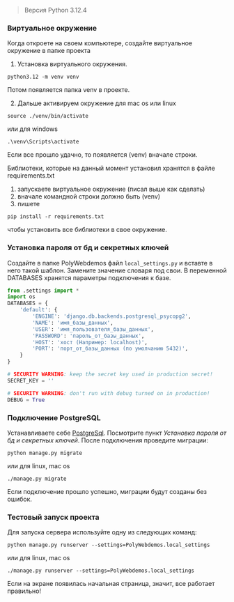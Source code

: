 > Версия Python 3.12.4

### Виртуальное окружение
Когда откроете на своем компьютере, создайте виртуальное окружение в папке проекта 
1. Установка виртуального окружения.
```
python3.12 -m venv venv
```
Потом появляется папка venv в проекте.

2. Дальше активируем окружение
для mac os или linux
```
source ./venv/bin/activate
```
или для windows
```
.\venv\Scripts\activate
```
Если все прошло удачно, то появляется (venv) вначале строки.

Библиотеки, которые на данный момент установил хранятся в файле requirements.txt
1) запускаете виртуальное окружение (писал выше как сделать)
2)  вначале командной строки должно быть (venv) 
3) пишете
```
pip install -r requirements.txt
```
чтобы установить все библиотеки в свое окружение.

### Установка пароля от бд и секретных ключей
Создайте в папке PolyWebdemos файл `local_settings.py` и вставте в него такой шаблон. Замените значение словаря под свои.
 В переменной DATABASES хранятся параметры подключения к базе.
```python
from .settings import *
import os
DATABASES = {
    'default': {
        'ENGINE': 'django.db.backends.postgresql_psycopg2',
        'NAME': 'имя_базы_данных',
        'USER': 'имя_пользователя_базы_данных',
        'PASSWORD': 'пароль_от_базы_данных',
        'HOST': 'хост (Например: localhost)',
        'PORT': 'порт_от_базы_данных (по умолчанию 5432)',
    }
}

# SECURITY WARNING: keep the secret key used in production secret!
SECRET_KEY = ''

# SECURITY WARNING: don't run with debug turned on in production!
DEBUG = True
```
### Подключение PostgreSQL

Устанавливаете себе [PostgreSql](https://www.postgresql.org/). Посмотрите пункт *Установка пароля от бд и секретных ключей*.
После подключения проведите миграции:
```
python manage.py migrate
```
или для linux, mac os 
```
./manage.py migrate
```
Если подключение прошло успешно, миграции будут созданы без ошибок.
### Тестовый запуск проекта
Для запуска сервера используйте одну из следующих команд:
```
python manage.py runserver --settings=PolyWebdemos.local_settings
```
или для linux, mac os 
```
./manage.py runserver --settings=PolyWebdemos.local_settings
```
Если на экране появилась начальная страница, значит, все работает правильно!
